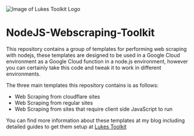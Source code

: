 ![Image of Lukes Toolkit Logo](https://1.bp.blogspot.com/-uKUWYSXKTac/XDmYBmg_iPI/AAAAAAABo0o/oiw7r-ZkUmUTU437UVSj1NnbP4EcYHqXACK4BGAYYCw/w800/logo.png)
# NodeJS-Webscraping-Toolkit

This repository contains a group of templates for performing web scraping with nodejs, these templates are designed to be used in a Google Cloud environment as a Google Cloud function in a node.js environment, however you can certainly take this code and tweak it to work in different environments.

The three main templates this repository contains is as follows: 

* Web Scraping from cloudflare sites
* Web Scraping from regular sites
* Web Scraping from sites that require client side JavaScript to run

You can find more information about these templates at my blog including detailed guides to get them setup at [Lukes Toolkit](https://lukestoolkit.blogspot.com)
